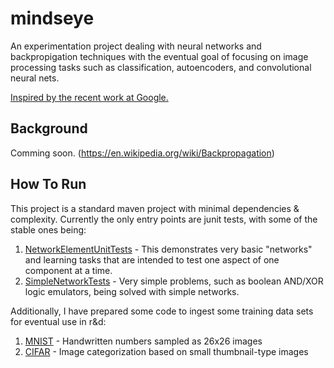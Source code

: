 # mindseye

An experimentation project dealing with neural networks and backpropigation techniques with the eventual goal of focusing on image processing tasks such as classification, autoencoders, and convolutional neural nets.

[Inspired by the recent work at Google.](http://googleresearch.blogspot.com/2015/06/inceptionism-going-deeper-into-neural.html)

## Background

Comming soon. (https://en.wikipedia.org/wiki/Backpropagation)

## How To Run

This project is a standard maven project with minimal dependencies & complexity. Currently the only entry points are junit tests, with some of the stable ones being:
1. [NetworkElementUnitTests](https://github.com/acharneski/mindseye/blob/master/src/test/java/com/simiacryptus/mindseye/test/NetworkElementUnitTests.java) - This demonstrates very basic "networks" and learning tasks that are intended to test one aspect of one component at a time.
2. [SimpleNetworkTests](https://github.com/acharneski/mindseye/blob/master/src/test/java/com/simiacryptus/mindseye/test/SimpleNetworkTests.java) - Very simple problems, such as boolean AND/XOR logic emulators, being solved with simple networks.

Additionally, I have prepared some code to ingest some training data sets for eventual use in r&d:
1. [MNIST](https://github.com/acharneski/mindseye/blob/master/src/test/java/com/simiacryptus/mindseye/data/TestMNIST.java) - Handwritten numbers sampled as 26x26 images
2. [CIFAR](https://github.com/acharneski/mindseye/blob/master/src/test/java/com/simiacryptus/mindseye/data/TestCIFAR.java) - Image categorization based on small thumbnail-type images




